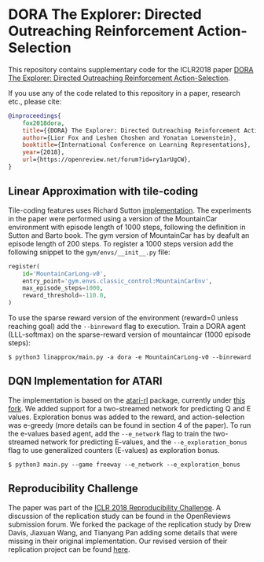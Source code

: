 # DORA The Explorer: Directed Outreaching Reinforcement Action-Selection  

This repository contains supplementary code for the ICLR2018 paper [DORA The Explorer: Directed Outreaching Reinforcement Action-Selection](https://openreview.net/forum?id=ry1arUgCW).

If you use any of the code related to this repository in a paper, research etc., please cite:

```bibtex
@inproceedings{
    fox2018dora,
    title={{DORA} The Explorer: Directed Outreaching Reinforcement Action-Selection},
    author={Lior Fox and Leshem Choshen and Yonatan Loewenstein},
    booktitle={International Conference on Learning Representations},
    year={2018},
    url={https://openreview.net/forum?id=ry1arUgCW},
}
```

## Linear Approximation with tile-coding
Tile-coding features uses Richard Sutton [implementation](http://www.incompleteideas.net/tiles/tiles3.html).
The experiments in the paper were performed using a version of the MountainCar environment with episode length of 1000 steps, following the definition in Sutton and Barto book. The gym version of MountainCar has by deafult an episode length of 200 steps. To register a 1000 steps version add the following snippet to the `gym/envs/__init__.py` file:
```python
register(
    id='MountainCarLong-v0',
    entry_point='gym.envs.classic_control:MountainCarEnv',
    max_episode_steps=1000,
    reward_threshold=-110.0,
)
```

To use the sparse reward version of the environment (reward=0 unless reaching goal) add the `--binreward` flag to execution.
Train a DORA agent (LLL-softmax) on the sparse-reward version of mountaincar (1000 episode steps):
~~~
$ python3 linapprox/main.py -a dora -e MountainCarLong-v0 --binreward
~~~

## DQN Implementation for ATARI
The implementation is based on the [atari-rl](https://github.com/brendanator/atari-rl) package, currently under [this fork](https://github.com/borgr/atari-rl/tree/53f0d898585de042e38d6eead81ea10ad0677750).
We added support for a two-streamed network for predicting Q and E values. Exploration bonus was added to the reward, and action-selection was e-greedy (more details can be found in section 4 of the paper).
To run the e-values based agent, add the `--e_network` flag to train the two-streamed network for predicting E-values, and the `--e_exploration_bonus` flag to use generalized counters (E-values) as exploration bonus.
~~~
$ python3 main.py --game freeway --e_network --e_exploration_bonus
~~~

## Reproducibility Challenge
The paper was part of the [ICLR 2018 Reproducibility Challenge](http://www.cs.mcgill.ca/~jpineau/ICLR2018-ReproducibilityChallenge.html). A discussion of the replication study can be found in the OpenReviews submission forum. We forked the package of the replication study by Drew Davis, Jiaxuan Wang, and Tianyang Pan adding some details that were missing in their original implementation. Our revised version of their replication project can be found [here](https://github.com/borgr/deep_exploration_with_E_network/tree/2349bc9027fee67cf59914476e62f20398a43ddd).
